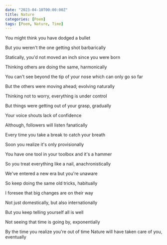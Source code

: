 ```yaml
---
date: "2023-04-10T00:00:00Z"
title: Nature
categories: [Poem]
tags: [Poem, Nature, Time]
---
```


You might think you have dodged a bullet

But you weren't the one getting shot barbarically


Statically, you'd not moved an inch since you were born

Thinking others are doing the same, harmonically


You can't see beyond the tip of your nose which can only go so far

But the others were moving ahead; evolving naturally


Thinking not to worry, everything is under control

But things were getting out of your grasp, gradually


Your voice shouts lack of confidence

Although, followers will listen fanatically


Every time you take a break to catch your breath

Soon you realize it's only provisionally


You have one tool in your toolbox and it's a hammer

So you treat everything like a nail, anachronistically


We've entered a new era but you're unaware

So keep doing the same old tricks, habitually


I foresee that big changes are on their way

Not just domestically, but also internationally


But you keep telling yourself all is well

Not seeing that time is going by, exponentially


By the time you realize you're out of time
Nature will have taken care of you, eventually
